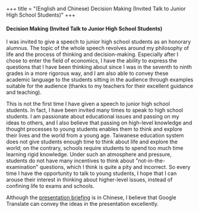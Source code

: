 +++
title = "(English and Chinese) Decision Making (Invited Talk to Junior High School Students)"
+++

#### Decision Making (Invited Talk to Junior High School Students)

I was invited to give a speech to junior high school students as an honorary alumnus. 
The topic of the whole speech revolves around my philosophy of life and the process of thinking and decision-making. 
Especially after I chose to enter the field of economics, 
I have the ability to express the questions that I have been thinking about 
since I was in the seventh to ninth grades in a more rigorous way, 
and I am also able to convey these academic language to the students sitting in the audience 
through examples suitable for the audience (thanks to my teachers for their excellent guidance and teaching).

This is not the first time I have given a speech to junior high school students. 
In fact, I have been invited many times to speak to high school students.
I am passionate about educational issues and passing on my ideas to others, 
and I also believe that passing on high-level knowledge and thought processes to young students 
enables them to think and explore their lives and the world from a young age. 
Taiwanese education system does not give students enough time to think about life and explore the world; 
on the contrary, schools require students to spend too much time learning rigid knowledge. 
Under such an atmosphere and pressure, 
students do not have many incentives to think about "not-in-the-examination" questions, 
which I think is quite a pity and incorrect. 
So every time I have the opportunity to talk to young students, 
I hope that I can arouse their interest in thinking about higher-level issues, 
instead of confining life to exams and schools.

Although the [presentation briefing](https://hackmd.io/@ujkuo/Bkt3NVkps) is in Chinese, 
I believe that Google Translate can convey the ideas in the presentation excellently.
